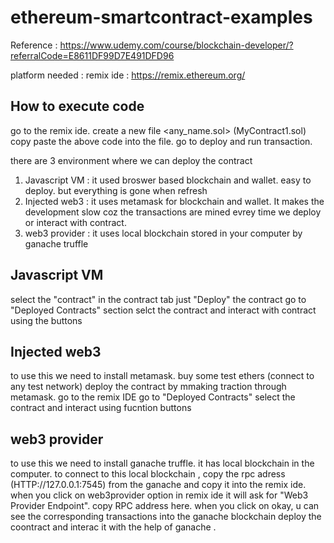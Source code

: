# ethereum-smartcontract-examples
Reference : https://www.udemy.com/course/blockchain-developer/?referralCode=E8611DF99D7E491DFD96

platform needed : remix ide : https://remix.ethereum.org/

How to execute code
-------------------
go to the remix ide.
create a new file <any_name.sol> (MyContract1.sol)
copy paste the above code into the file.
go to deploy and run transaction.

there are 3 environment where we can deploy the contract 
 1) Javascript VM : it used broswer based blockchain and wallet. easy to deploy. but everything is gone when refresh
 2)	Injected web3 : it uses metamask for blockchain and wallet. It makes the development slow coz the transactions are mined evrey time we deploy or interact with                       contract. 
 3) web3 provider : it uses local blockchain stored in your computer by ganache truffle

Javascript VM 
-------------
select the "contract" in the contract tab 
just "Deploy" the contract
go to "Deployed Contracts" section
selct the contract and interact with contract using the buttons 

Injected web3
-------------
to use this we need to install metamask.
buy some test ethers (connect to any test network)
deploy the contract by mmaking traction through metamask.
go to the remix IDE 
go to "Deployed Contracts"
select the contract and interact using fucntion buttons

web3 provider
-------------
to use this we need to install ganache truffle. it has local blockchain in the computer. 
to connect to this local blockchain , copy the rpc adress (HTTP://127.0.0.1:7545) from the ganache and copy it into the remix ide.
when you click on web3provider option in remix ide it will ask for "Web3 Provider Endpoint". copy RPC address here. 
when you click on okay, u can see the corresponding transactions into the ganache blockchain
deploy the coontract and interac it with the help of ganache .




